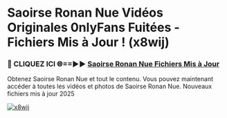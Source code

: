# Saoirse Ronan Nue Vidéos Originales 0nlyFans Fuitées - Fichiers Mis à Jour ! (x8wij)

<h3>🔴 CLIQUEZ ICI 🌐==►► <a href="https://tinyurl.com/2pmr4ezf" rel="nofollow">Saoirse Ronan Nue Fichiers Mis à Jour</a></h3>

Obtenez Saoirse Ronan Nue et tout le contenu. Vous pouvez maintenant accéder à toutes les vidéos et photos de Saoirse Ronan Nue. Nouveaux fichiers mis à jour 2025

[![x8wij](https://i.imgur.com/6SNvagu.gif)](https://tinyurl.com/2pmr4ezf)
